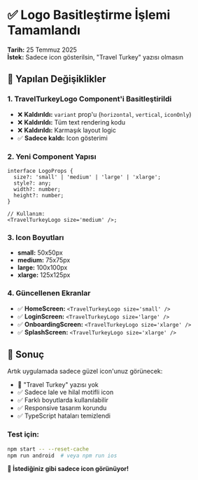 # ✅ Logo Basitleştirme İşlemi Tamamlandı

**Tarih:** 25 Temmuz 2025  
**İstek:** Sadece icon gösterilsin, "Travel Turkey" yazısı olmasın

## 🎯 Yapılan Değişiklikler

### 1. TravelTurkeyLogo Component'i Basitleştirildi

- ❌ **Kaldırıldı:** `variant` prop'u (`horizontal`, `vertical`, `iconOnly`)
- ❌ **Kaldırıldı:** Tüm text rendering kodu
- ❌ **Kaldırıldı:** Karmaşık layout logic
- ✅ **Sadece kaldı:** Icon gösterimi

### 2. Yeni Component Yapısı

```tsx
interface LogoProps {
  size?: 'small' | 'medium' | 'large' | 'xlarge';
  style?: any;
  width?: number;
  height?: number;
}

// Kullanım:
<TravelTurkeyLogo size='medium' />;
```

### 3. Icon Boyutları

- **small:** 50x50px
- **medium:** 75x75px
- **large:** 100x100px
- **xlarge:** 125x125px

### 4. Güncellenen Ekranlar

- ✅ **HomeScreen:** `<TravelTurkeyLogo size='small' />`
- ✅ **LoginScreen:** `<TravelTurkeyLogo size='large' />`
- ✅ **OnboardingScreen:** `<TravelTurkeyLogo size='xlarge' />`
- ✅ **SplashScreen:** `<TravelTurkeyLogo size='xlarge' />`

## 🎨 Sonuç

Artık uygulamada sadece güzel icon'unuz görünecek:

- 🚫 "Travel Turkey" yazısı yok
- ✅ Sadece lale ve hilal motifli icon
- ✅ Farklı boyutlarda kullanılabilir
- ✅ Responsive tasarım korundu
- ✅ TypeScript hataları temizlendi

### Test için:

```bash
npm start -- --reset-cache
npm run android  # veya npm run ios
```

**🎉 İstediğiniz gibi sadece icon görünüyor!**
